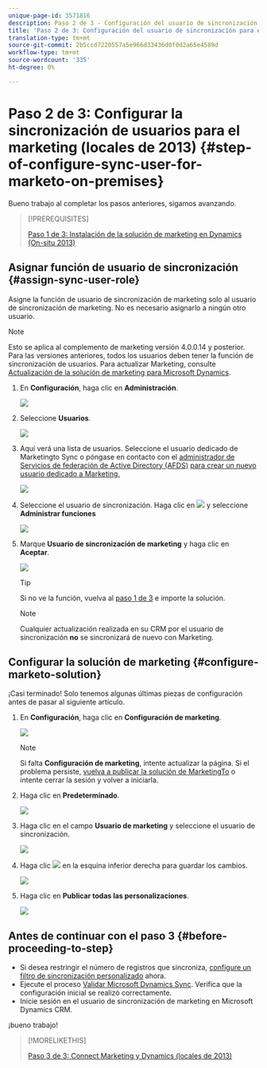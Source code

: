 ```yaml
---
unique-page-id: 3571816
description: Paso 2 de 3 - Configuración del usuario de sincronización para el marketing (On-premies 2013) - Documentos de marketing - Documentación del producto
title: 'Paso 2 de 3: Configuración del usuario de sincronización para el marketing (On-premies 2013)'
translation-type: tm+mt
source-git-commit: 2b5ccd7220557a5e966d33436d0f0d2a65e4589d
workflow-type: tm+mt
source-wordcount: '335'
ht-degree: 0%

---
```



# Paso 2 de 3: Configurar la sincronización de usuarios para el marketing (locales de 2013) {#step-of-configure-sync-user-for-marketo-on-premises}

Bueno trabajo al completar los pasos anteriores, sigamos avanzando.

>[!PREREQUISITES]
>
>[Paso 1 de 3: Instalación de la solución de marketing en Dynamics (On-situ 2013)](/help/marketo/product-docs/crm-sync/microsoft-dynamics-sync/sync-setup/microsoft-dynamics-2013-on-premises/step-1-of-3-install.md)

## Asignar función de usuario de sincronización {#assign-sync-user-role}

Asigne la función de usuario de sincronización de marketing solo al usuario de sincronización de marketing. No es necesario asignarlo a ningún otro usuario.

>[!NOTE]
>
>Esto se aplica al complemento de marketing versión 4.0.0.14 y posterior. Para las versiones anteriores, todos los usuarios deben tener la función de sincronización de usuarios. Para actualizar Marketing, consulte [Actualización de la solución de marketing para Microsoft Dynamics](/help/marketo/product-docs/crm-sync/microsoft-dynamics-sync/sync-setup/upgrade-the-marketo-solution-for-microsoft-dynamics.md).

1. En **Configuración**, haga clic en **Administración**.

   ![](assets/image2014-12-11-11-3a13-3a19.png)

1. Seleccione **Usuarios**.

   ![](assets/image2014-12-11-11-3a13-3a29.png)

1. Aquí verá una lista de usuarios. Seleccione el usuario dedicado de Marketingto Sync o póngase en contacto con el [administrador de Servicios de federación de Active Directory (AFDS)](https://msdn.microsoft.com/en-us/library/bb897402.aspx) [para crear un nuevo usuario dedicado a Marketing.](http://blogs.technet.com/b/askpfeplat/archive/2014/04/21/introduction-to-active-directory-federation-services-ad-fs-alternateloginid-feature.aspx)

   ![](assets/image2015-3-26-10-3a39-3a35.png)

1. Seleccione el usuario de sincronización. Haga clic en ![](assets/image2015-3-26-11-3a16-3a22.png) y seleccione **Administrar funciones**

   ![](assets/image2015-3-26-11-3a18-3a6.png)

1. Marque **Usuario de sincronización de marketing** y haga clic en **Aceptar**.

   ![](assets/image2014-12-11-11-3a14-3a52.png)

   >[!TIP]
   >
   >Si no ve la función, vuelva al [paso 1 de 3](/help/marketo/product-docs/crm-sync/microsoft-dynamics-sync/sync-setup/microsoft-dynamics-2013-on-premises/step-1-of-3-install.md) e importe la solución.

   >[!NOTE]
   >
   >Cualquier actualización realizada en su CRM por el usuario de sincronización **no** se sincronizará de nuevo con Marketing.

## Configurar la solución de marketing {#configure-marketo-solution}

¡Casi terminado! Solo tenemos algunas últimas piezas de configuración antes de pasar al siguiente artículo.

1. En **Configuración**, haga clic en **Configuración de marketing**.

   ![](assets/image2014-12-11-11-3a15-3a1.png)

   >[!NOTE]
   >
   >Si falta **Configuración de marketing**, intente actualizar la página. Si el problema persiste, [vuelva a publicar la solución de MarketingTo](/help/marketo/product-docs/crm-sync/microsoft-dynamics-sync/sync-setup/microsoft-dynamics-2013-on-premises/step-1-of-3-install.md) o intente cerrar la sesión y volver a iniciarla.

1. Haga clic en **Predeterminado**.

   ![](assets/image2015-3-26-11-3a30-3a20.png)

1. Haga clic en el campo **Usuario de marketing** y seleccione el usuario de sincronización.

   ![](assets/image2015-3-26-11-3a29-3a13.png)

1. Haga clic ![](assets/image2015-3-13-15-3a10-3a11.png) en la esquina inferior derecha para guardar los cambios.

   ![](assets/image2014-12-11-11-3a15-3a32.png)

1. Haga clic en **Publicar todas las personalizaciones**.

   ![](assets/publish-all-customizations1.png)

## Antes de continuar con el paso 3 {#before-proceeding-to-step}

* Si desea restringir el número de registros que sincroniza, [configure un filtro de sincronización personalizado](/help/marketo/product-docs/crm-sync/microsoft-dynamics-sync/create-a-custom-dynamics-sync-filter.md) ahora.
* Ejecute el proceso [Validar Microsoft Dynamics Sync](/help/marketo/product-docs/crm-sync/microsoft-dynamics-sync/sync-setup/validate-microsoft-dynamics-sync.md). Verifica que la configuración inicial se realizó correctamente.
* Inicie sesión en el usuario de sincronización de marketing en Microsoft Dynamics CRM.

¡bueno trabajo!

>[!MORELIKETHIS]
>
>[Paso 3 de 3: Connect Marketing y Dynamics (locales de 2013)](/help/marketo/product-docs/crm-sync/microsoft-dynamics-sync/sync-setup/microsoft-dynamics-2013-on-premises/step-3-of-3-connect.md)
